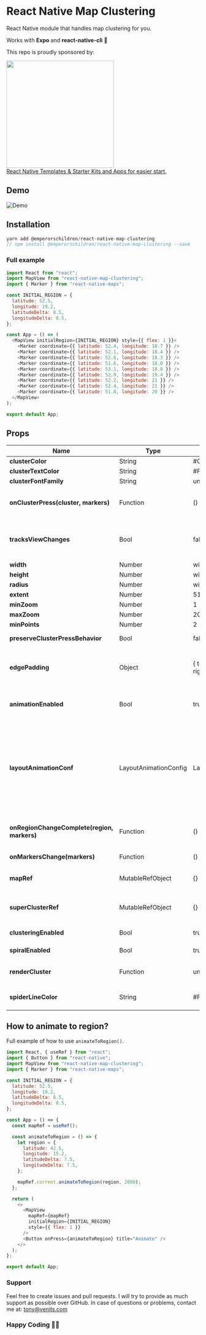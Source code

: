 ﻿# React Native Map Clustering

React Native module that handles map clustering for you.

Works with **Expo** and **react-native-cli** 🚀

This repo is proudly sponsored by:

<a href="https://reactnativemarket.com/" rel="nofollow" target="_blank">
  <img src="https://raw.githubusercontent.com/venits/react-native-market/master/assets/banner.png" width="280"><br />
  React Native Templates & Starter Kits and Apps for easier start.
</a>

## Demo

![Demo](https://raw.githubusercontent.com/venits/react-native-map-clustering/assets/assets/demo.gif)

## Installation

```js
yarn add @emperorschildren/react-native-map-clustering
// npm install @emperorschildren/react-native-map-clustering --save
```

### Full example

```js
import React from "react";
import MapView from "react-native-map-clustering";
import { Marker } from "react-native-maps";

const INITIAL_REGION = {
  latitude: 52.5,
  longitude: 19.2,
  latitudeDelta: 8.5,
  longitudeDelta: 8.5,
};

const App = () => (
  <MapView initialRegion={INITIAL_REGION} style={{ flex: 1 }}>
    <Marker coordinate={{ latitude: 52.4, longitude: 18.7 }} />
    <Marker coordinate={{ latitude: 52.1, longitude: 18.4 }} />
    <Marker coordinate={{ latitude: 52.6, longitude: 18.3 }} />
    <Marker coordinate={{ latitude: 51.6, longitude: 18.0 }} />
    <Marker coordinate={{ latitude: 53.1, longitude: 18.8 }} />
    <Marker coordinate={{ latitude: 52.9, longitude: 19.4 }} />
    <Marker coordinate={{ latitude: 52.2, longitude: 21 }} />
    <Marker coordinate={{ latitude: 52.4, longitude: 21 }} />
    <Marker coordinate={{ latitude: 51.8, longitude: 20 }} />
  </MapView>
);

export default App;
```

## Props

| Name                                        | Type                  | Default                                      | Note                                                                                                                                                                                                                            |                                                                                                                     |
| ------------------------------------------- | --------------------- | -------------------------------------------- | ------------------------------------------------------------------------------------------------------------------------------------------------------------------------------------------------------------------------------- | ------------------------------------------------------------------------------------------------------------------- |
| **clusterColor**                            | String                | #00B386                                      | Background color of cluster.                                                                                                                                                                                                    |                                                                                                                     |
| **clusterTextColor**                        | String                | #FFFFFF                                      | Color of text in cluster.                                                                                                                                                                                                       |                                                                                                                     |
| **clusterFontFamily**                       | String                | undefined                                    | Font family of text in cluster.                                                                                                                                                                                                 |                                                                                                                     |
| **onClusterPress(cluster, markers)**        | Function              | () => {}                                     | Allows you to control cluster on click event. Function returns information about cluster and its markers.                                                                                                                       |                                                                                                                     |
| **tracksViewChanges**                       | Bool                  | false                                        | Sets whether the cluster markers should track view changes. It's turned off by default to improve cluster markers performance.                                                                                                  |                                                                                                                     |
| **width**                                   | Number                | window width                                 | map's width.                                                                                                                                                                                                                    |                                                                                                                     |
| **height**                                  | Number                | window height                                | map's height.                                                                                                                                                                                                                   |                                                                                                                     |
| **radius**                                  | Number                | window.width \* 6%                           | [SuperCluster radius](https://github.com/mapbox/supercluster#options).                                                                                                                                                          |                                                                                                                     |
| **extent**                                  | Number                | 512                                          | [SuperCluster extent](https://github.com/mapbox/supercluster#options).                                                                                                                                                          |                                                                                                                     |
| **minZoom**                                 | Number                | 1                                            | [SuperCluster minZoom](https://github.com/mapbox/supercluster#options).                                                                                                                                                         |                                                                                                                     |
| **maxZoom**                                 | Number                | 20                                           | [SuperCluster maxZoom](https://github.com/mapbox/supercluster#options).                                                                                                                                                         |                                                                                                                     |
| **minPoints**                               | Number                | 2                                            | [SuperCluster minPoints](https://github.com/mapbox/supercluster#options).                                                                                                                                                       |                                                                                                                     |
| **preserveClusterPressBehavior**            | Bool                  | false                                        | If set to true, after clicking on cluster it will not be zoomed.                                                                                                                                                                |                                                                                                                     |
| **edgePadding**                             | Object                | { top: 50, left: 50, bottom: 50, right: 50 } | Edge padding for [react-native-maps's](https://github.com/react-community/react-native-maps/blob/master/docs/mapview.md#methods) `fitToCoordinates` method, called in `onClusterPress` for fitting to pressed cluster children. |                                                                                                                     |
| **animationEnabled**                        | Bool                  | true                                         | Animate imploding/exploding of clusters' markers and clusters size change. **Works only on iOS**.                                                                                                                               |                                                                                                                     |
| **layoutAnimationConf**                     | LayoutAnimationConfig | LayoutAnimation.Presets.spring               | `LayoutAnimation.Presets.spring`                                                                                                                                                                                                | Custom Layout animation configuration object for clusters animation during implode / explode **Works only on iOS**. |
| **onRegionChangeComplete(region, markers)** | Function              | () => {}                                     | Called when map's region changes. In return you get current region and markers data.                                                                                                                                            |                                                                                                                     |
| **onMarkersChange(markers)**                | Function              | () => {}                                     | Called when markers change. In return you get markers data.                                                                                                                                                                     |                                                                                                                     |
| **mapRef**                                  | MutableRefObject      | {}                                           | Return the reference to the inner MapView object (`react-native-maps`).                                                                                                                                                         |                                                                                                                     |
| **superClusterRef**                         | MutableRefObject      | {}                                           | Return reference to `supercluster` library. You can read more about options it has [here.](https://github.com/mapbox/supercluster)                                                                                              |                                                                                                                     |
| **clusteringEnabled**                       | Bool                  | true                                         | Set true to enable and false to disable clustering.                                                                                                                                                                             |                                                                                                                     |
| **spiralEnabled**                           | Bool                  | true                                         | Set true to enable and false to disable spiral view.                                                                                                                                                                            |                                                                                                                     |
| **renderCluster**                           | Function              | undefined                                    | Enables you to render custom cluster with custom styles and logic.                                                                                                                                                              |                                                                                                                     |
| **spiderLineColor**                         | String                | #FF0000                                      | Enables you to set color of spider line which joins spiral location with center location.                                                                                                                                       |                                                                                                                     |

## How to animate to region?

Full example of how to use `animateToRegion()`.

```js
import React, { useRef } from "react";
import { Button } from "react-native";
import MapView from "react-native-map-clustering";
import { Marker } from "react-native-maps";

const INITIAL_REGION = {
  latitude: 52.5,
  longitude: 19.2,
  latitudeDelta: 8.5,
  longitudeDelta: 8.5,
};

const App = () => {
  const mapRef = useRef();

  const animateToRegion = () => {
    let region = {
      latitude: 42.5,
      longitude: 15.2,
      latitudeDelta: 7.5,
      longitudeDelta: 7.5,
    };

    mapRef.current.animateToRegion(region, 2000);
  };

  return (
    <>
      <MapView
        mapRef={mapRef}
        initialRegion={INITIAL_REGION}
        style={{ flex: 1 }}
      />
      <Button onPress={animateToRegion} title="Animate" />
    </>
  );
};

export default App;
```

### Support

Feel free to create issues and pull requests. I will try to provide as much support as possible over GitHub. In case of questions or problems, contact me at:
[tony@venits.com](tony@venits.com)

### Happy Coding 💖🚀
